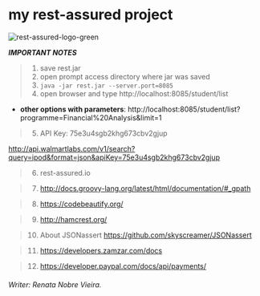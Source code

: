 # my rest-assured project
![rest-assured-logo-green](https://user-images.githubusercontent.com/23301330/54575383-2462bb00-49b1-11e9-996b-c4e205a39e23.png)

***IMPORTANT NOTES***

>1) save rest.jar 
>2) open prompt access directory where jar was saved
>3) ```java -jar rest.jar --server.port=8085```
>4) open browser and type http://localhost:8085/student/list

- **other options with parameters**: http://localhost:8085/student/list?programme=Financial%20Analysis&limit=1

>5) API Key: 75e3u4sgb2khg673cbv2gjup

http://api.walmartlabs.com/v1/search?query=ipod&format=json&apiKey=75e3u4sgb2khg673cbv2gjup

>6) rest-assured.io

>7) http://docs.groovy-lang.org/latest/html/documentation/#_gpath

>8) https://codebeautify.org/

>9) http://hamcrest.org/

>10) About JSONassert https://github.com/skyscreamer/JSONassert

>11) https://developers.zamzar.com/docs

>12) https://developer.paypal.com/docs/api/payments/


 
###### Writer: *Renata Nobre Vieira*.
